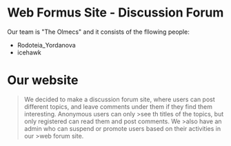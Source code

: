 # Web Formus Site - Discussion Forum

Our team is "The Olmecs" and it consists of the fllowing people:

  - Rodoteia_Yordanova
  - icehawk

# Our website
> We decided to make a discussion forum site, where users can post different topics,
> and leave comments under them if they find them interesting. Anonymous users can only >see th titles of the topics, but only registered can read them and post comments. We >also have an admin who can suspend or promote users based on their activities in our >web forum site.
